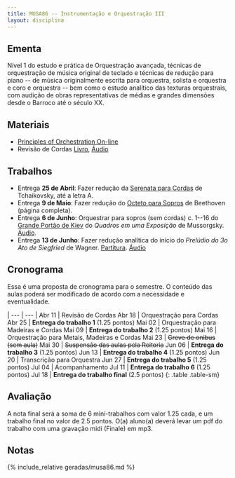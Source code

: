 ```yaml
---
title: MUSA86 -- Instrumentação e Orquestração III
layout: disciplina
---
```


## Ementa

Nível 1 do estudo e prática de Orquestração avançada, técnicas de
orquestração de música original de teclado e técnicas de redução para
piano -- de música originalmente escrita para orquestra, solista e
orquestra e coro e orquestra -- bem como o estudo analítico das texturas
orquestrais, com audição de obras representativas de médias e grandes
dimensões desde o Barroco até o século XX.

## Materiais

- [Principles of Orchestration On-line][4]
- Revisão de Cordas [Livro][2], [Áudio][3]

## Trabalhos

- Entrega **25 de Abril**: Fazer redução da [Serenata para Cordas][1]
  de Tchaikovsky, até a letra A.
- Entrega **9 de Maio**: Fazer redução do [Octeto para Sopros][5] de Beethoven (página completa).
- Entrega **6 de Junho**: Orquestrar para sopros (sem cordas) c. 1--16 do [Grande Portão de Kiev][6] do _Quadros em uma Exposição_ de Mussorgsky. [Áudio][7].
- Entrega **13 de Junho**: Fazer redução analítica do início do _Prelúdio do 3o Ato de Siegfried_ de Wagner. [Partitura][8]. [Áudio][9]

## Cronograma

Essa é uma proposta de cronograma para o semestre. O conteúdo das aulas
poderá ser modificado de acordo com a necessidade e eventualidade.


| --- | --- |
Abr 11 | Revisão de Cordas
Abr 18 | Orquestração para Cordas
Abr 25 | **Entrega do trabalho 1** (1.25 pontos)
Mai 02 | Orquestração para Madeiras e Cordas
Mai 09 | **Entrega do trabalho 2** (1.25 pontos)
Mai 16 | Orquestração para Metais, Madeiras e Cordas
Mai 23 | <del>Greve de onibus (sem aula)</del>
Mai 30 | <del>Suspensão das aulas pela Reitoria</del>
Jun 06 | **Entrega do trabalho 3** (1.25 pontos)
Jun 13 | **Entrega do trabalho 4** (1.25 pontos)
Jun 20 | Transcrição para Orquestra
Jun 27 | **Entrega do trabalho 5** (1.25 pontos)
Jul 04 | Acompanhamento
Jul 11 | **Entrega do trabalho 6** (1.25 pontos)
Jul 18 | **Entrega do trabalho final** (2.5 pontos)
{: .table .table-sm}


## Avaliação

A nota final será a soma de 6 mini-trabalhos com valor 1.25 cada, e um
trabalho final no valor de 2.5 pontos. O(a) aluno(a) deverá levar um pdf
do trabalho com uma gravação midi (Finale) em mp3.


## Notas

{% include_relative geradas/musa86.md %}


[1]: https://www.dropbox.com/s/yzsqtzqcsj33i75/Tchaikovsky%20Serenata%20Cordas.pdf?dl=1
[2]: https://www.dropbox.com/s/ks113157m7jamev/Cordas%20-%20Geral.pdf?dl=1
[3]: https://www.dropbox.com/s/foirxuc0yw3bv6r/Cordas%20Geral%20Audio.zip?dl=1
[4]: http://www.northernsounds.com/forum/forumdisplay.php/77-Principles-of-Orchestration-On-line
[5]: https://www.dropbox.com/s/mhkw51aklruets7/Beethoven%20Octet%20Op%20103.pdf?dl=1
[6]: https://www.dropbox.com/s/iez2nrl33ypxdpf/Mussorgsky%20-%20Quadros%20Exposicao%20-%20Kiev.pdf?dl=1
[7]: https://www.dropbox.com/s/sxwiumot6osmmz3/Mussorgsky%20-%20Quadros%20Exposicao%20-%20Kiev.mp3?dl=1
[8]: https://www.dropbox.com/s/rl2esll6p0cp1om/Wagner%20-%20Siegfried.pdf?dl=1
[9]: https://www.dropbox.com/s/l88h4szhb4o2ouw/Wagner%20Siegfried.mp3?dl=1
